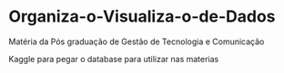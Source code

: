 # Organiza-o-Visualiza-o-de-Dados
Matéria da Pós graduação de Gestão de Tecnologia e Comunicação


Kaggle para pegar o database para utilizar nas materias
